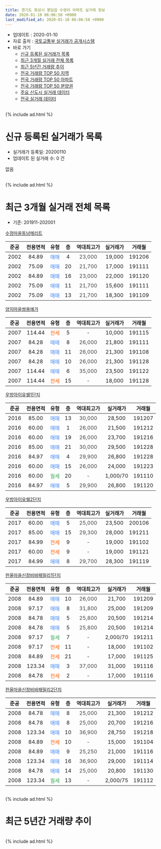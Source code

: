 ```yaml
---
title: 경기도 화성시 봉담읍 수영리 아파트 실거래 정보
date: 2020-01-10 06:06:58 +0900
last_modified_at: 2020-01-10 06:06:58 +0900
---
```


* 업데이트 : 2020-01-10
* 자료 출처 : [국토교통부 실거래가 공개시스템](http://rt.molit.go.kr)
* 바로 가기
    * [신규 등록된 실거래가 목록](#신규-등록된-실거래가-목록)
    * [최근 3개월 실거래 전체 목록](#최근-3개월-실거래-전체-목록)
    * [최근 5년간 거래량 추이](#최근-5년간-거래량-추이)
    * [전국 거래량 TOP 50 지역](https://inasie.github.io/apt-trade-info/최근-3개월-전국에서-가장-거래가-많이-발생한-지역)
    * [전국 거래량 TOP 50 아파트](https://inasie.github.io/apt-trade-info/최근-3개월-전국에서-가장-거래가-많이-발생한-아파트)
    * [전국 거래량 TOP 50 분양권](https://inasie.github.io/apt-trade-info/최근-3개월-전국에서-가장-거래가-많이-발생한-분양권)
    * [주요 신도시 실거래 데이터](https://inasie.github.io/apt-trade-info/주요-신도시)
    * [전국 실거래 데이터](https://inasie.github.io/apt-trade-info/전국)
<br>
{% include ad.html %}
<br>

# 신규 등록된 실거래가 목록
* 실거래가 등록일: 20200110
* 업데이트 된 실거래 수: 0 건

없음

<br>
{% include ad.html %}
<br>

# 최근 3개월 실거래 전체 목록
* 기준: 201911-202001


[수정마을동남메리트](https://search.naver.com/search.naver?query=%EA%B2%BD%EA%B8%B0%EB%8F%84+%ED%99%94%EC%84%B1%EC%8B%9C+%EB%B4%89%EB%8B%B4%EC%9D%8D+%EC%88%98%EC%98%81%EB%A6%AC+%EC%88%98%EC%A0%95%EB%A7%88%EC%9D%84%EB%8F%99%EB%82%A8%EB%A9%94%EB%A6%AC%ED%8A%B8)

|준공|전용면적|유형|층|역대최고가|실거래가|거래월|
|:---:|:---:|:---:|:---:|:---:|:---:|:---:|
|2002|84.89|<span style="color:#4285f3">매매</span>|4|<span style="color:#444444">23,000</span>|19,000|191206|
|2002|75.09|<span style="color:#4285f3">매매</span>|20|<span style="color:#444444">21,700</span>|17,000|191111|
|2002|84.89|<span style="color:#4285f3">매매</span>|16|<span style="color:#444444">23,000</span>|22,000|191120|
|2002|75.09|<span style="color:#4285f3">매매</span>|11|<span style="color:#444444">21,700</span>|15,600|191111|
|2002|75.09|<span style="color:#4285f3">매매</span>|13|<span style="color:#444444">21,700</span>|18,300|191109|

[양지마을쌍용예가](https://search.naver.com/search.naver?query=%EA%B2%BD%EA%B8%B0%EB%8F%84+%ED%99%94%EC%84%B1%EC%8B%9C+%EB%B4%89%EB%8B%B4%EC%9D%8D+%EC%88%98%EC%98%81%EB%A6%AC+%EC%96%91%EC%A7%80%EB%A7%88%EC%9D%84%EC%8C%8D%EC%9A%A9%EC%98%88%EA%B0%80)

|준공|전용면적|유형|층|역대최고가|실거래가|거래월|
|:---:|:---:|:---:|:---:|:---:|:---:|:---:|
|2007|114.44|<span style="color:#ff5a00">전세</span>|5|<span style="color:#444444">-</span>|10,000|191115|
|2007|84.28|<span style="color:#4285f3">매매</span>|8|<span style="color:#444444">26,000</span>|21,800|191111|
|2007|84.28|<span style="color:#4285f3">매매</span>|11|<span style="color:#444444">26,000</span>|21,300|191108|
|2007|84.28|<span style="color:#4285f3">매매</span>|10|<span style="color:#444444">26,000</span>|21,300|191128|
|2007|114.44|<span style="color:#4285f3">매매</span>|6|<span style="color:#444444">35,000</span>|23,500|191122|
|2007|114.44|<span style="color:#ff5a00">전세</span>|15|<span style="color:#444444">-</span>|18,000|191128|

[우방아이유쉘1단지](https://search.naver.com/search.naver?query=%EA%B2%BD%EA%B8%B0%EB%8F%84+%ED%99%94%EC%84%B1%EC%8B%9C+%EB%B4%89%EB%8B%B4%EC%9D%8D+%EC%88%98%EC%98%81%EB%A6%AC+%EC%9A%B0%EB%B0%A9%EC%95%84%EC%9D%B4%EC%9C%A0%EC%89%981%EB%8B%A8%EC%A7%80)

|준공|전용면적|유형|층|역대최고가|실거래가|거래월|
|:---:|:---:|:---:|:---:|:---:|:---:|:---:|
|2016|85.00|<span style="color:#4285f3">매매</span>|13|<span style="color:#444444">30,000</span>|28,500|191207|
|2016|60.00|<span style="color:#4285f3">매매</span>|1|<span style="color:#444444">26,000</span>|21,500|191212|
|2016|60.00|<span style="color:#4285f3">매매</span>|19|<span style="color:#444444">26,000</span>|23,700|191216|
|2016|85.00|<span style="color:#4285f3">매매</span>|21|<span style="color:#444444">30,000</span>|29,500|191228|
|2016|84.97|<span style="color:#4285f3">매매</span>|4|<span style="color:#444444">29,900</span>|26,800|191228|
|2016|60.00|<span style="color:#4285f3">매매</span>|15|<span style="color:#444444">26,000</span>|24,000|191223|
|2016|60.00|<span style="color:#34a853">월세</span>|20|<span style="color:#444444">-</span>|1,000/70|191110|
|2016|84.97|<span style="color:#4285f3">매매</span>|5|<span style="color:#444444">29,900</span>|26,800|191120|

[우방아이유쉘2단지](https://search.naver.com/search.naver?query=%EA%B2%BD%EA%B8%B0%EB%8F%84+%ED%99%94%EC%84%B1%EC%8B%9C+%EB%B4%89%EB%8B%B4%EC%9D%8D+%EC%88%98%EC%98%81%EB%A6%AC+%EC%9A%B0%EB%B0%A9%EC%95%84%EC%9D%B4%EC%9C%A0%EC%89%982%EB%8B%A8%EC%A7%80)

|준공|전용면적|유형|층|역대최고가|실거래가|거래월|
|:---:|:---:|:---:|:---:|:---:|:---:|:---:|
|2017|60.00|<span style="color:#4285f3">매매</span>|5|<span style="color:#444444">25,000</span>|23,500|200106|
|2017|85.00|<span style="color:#4285f3">매매</span>|15|<span style="color:#444444">29,300</span>|28,000|191211|
|2017|84.99|<span style="color:#ff5a00">전세</span>|9|<span style="color:#444444">-</span>|19,000|191102|
|2017|60.00|<span style="color:#ff5a00">전세</span>|9|<span style="color:#444444">-</span>|19,000|191121|
|2017|84.99|<span style="color:#4285f3">매매</span>|8|<span style="color:#444444">29,700</span>|28,300|191119|

[한울마을신창비바패밀리1단지](https://search.naver.com/search.naver?query=%EA%B2%BD%EA%B8%B0%EB%8F%84+%ED%99%94%EC%84%B1%EC%8B%9C+%EB%B4%89%EB%8B%B4%EC%9D%8D+%EC%88%98%EC%98%81%EB%A6%AC+%ED%95%9C%EC%9A%B8%EB%A7%88%EC%9D%84%EC%8B%A0%EC%B0%BD%EB%B9%84%EB%B0%94%ED%8C%A8%EB%B0%80%EB%A6%AC1%EB%8B%A8%EC%A7%80)

|준공|전용면적|유형|층|역대최고가|실거래가|거래월|
|:---:|:---:|:---:|:---:|:---:|:---:|:---:|
|2008|84.89|<span style="color:#4285f3">매매</span>|10|<span style="color:#444444">26,000</span>|21,700|191209|
|2008|97.17|<span style="color:#4285f3">매매</span>|8|<span style="color:#444444">31,800</span>|25,000|191209|
|2008|84.78|<span style="color:#4285f3">매매</span>|5|<span style="color:#444444">25,800</span>|20,500|191214|
|2008|84.78|<span style="color:#4285f3">매매</span>|5|<span style="color:#444444">25,800</span>|20,500|191214|
|2008|97.17|<span style="color:#34a853">월세</span>|7|<span style="color:#444444">-</span>|2,000/70|191211|
|2008|97.17|<span style="color:#ff5a00">전세</span>|11|<span style="color:#444444">-</span>|18,000|191102|
|2008|84.89|<span style="color:#ff5a00">전세</span>|21|<span style="color:#444444">-</span>|17,000|191125|
|2008|123.34|<span style="color:#4285f3">매매</span>|3|<span style="color:#444444">37,000</span>|31,000|191116|
|2008|84.78|<span style="color:#ff5a00">전세</span>|2|<span style="color:#444444">-</span>|17,000|191116|

[한울마을신창비바패밀리2단지](https://search.naver.com/search.naver?query=%EA%B2%BD%EA%B8%B0%EB%8F%84+%ED%99%94%EC%84%B1%EC%8B%9C+%EB%B4%89%EB%8B%B4%EC%9D%8D+%EC%88%98%EC%98%81%EB%A6%AC+%ED%95%9C%EC%9A%B8%EB%A7%88%EC%9D%84%EC%8B%A0%EC%B0%BD%EB%B9%84%EB%B0%94%ED%8C%A8%EB%B0%80%EB%A6%AC2%EB%8B%A8%EC%A7%80)

|준공|전용면적|유형|층|역대최고가|실거래가|거래월|
|:---:|:---:|:---:|:---:|:---:|:---:|:---:|
|2008|84.78|<span style="color:#4285f3">매매</span>|8|<span style="color:#444444">25,000</span>|21,300|191212|
|2008|84.78|<span style="color:#4285f3">매매</span>|8|<span style="color:#444444">25,000</span>|20,700|191216|
|2008|123.34|<span style="color:#4285f3">매매</span>|10|<span style="color:#444444">36,900</span>|28,750|191218|
|2008|84.89|<span style="color:#ff5a00">전세</span>|10|<span style="color:#444444">-</span>|15,000|191104|
|2008|84.89|<span style="color:#4285f3">매매</span>|9|<span style="color:#444444">25,250</span>|21,000|191116|
|2008|123.34|<span style="color:#4285f3">매매</span>|16|<span style="color:#444444">36,900</span>|29,000|191114|
|2008|84.78|<span style="color:#4285f3">매매</span>|14|<span style="color:#444444">25,000</span>|20,800|191130|
|2008|123.34|<span style="color:#34a853">월세</span>|13|<span style="color:#444444">-</span>|2,000/75|191112|


<br>
{% include ad.html %}
<br>

# 최근 5년간 거래량 추이


<div style="width:100%;">
    <canvas id="deal_progress" height="200"></canvas>
</div>

<script>
new Chart(document.getElementById("deal_progress"), {
    type: 'line',
    data: {
        labels: ['201501','201502','201503','201504','201505','201506','201507','201508','201509','201510','201511','201512','201601','201602','201603','201604','201605','201606','201607','201608','201609','201610','201611','201612','201701','201702','201703','201704','201705','201706','201707','201708','201709','201710','201711','201712','201801','201802','201803','201804','201805','201806','201807','201808','201809','201810','201811','201812','201901','201902','201903','201904','201905','201906','201907','201908','201909','201910','201911','201912','202001'],
        datasets: [{
            label: '매매',
            pointRadius: 1,
            data: [20, 12, 23, 21, 21, 12, 13, 21, 12, 18, 9, 13, 12, 9, 5, 17, 17, 20, 13, 24, 12, 30, 9, 14, 12, 7, 8, 10, 12, 14, 9, 16, 10, 14, 11, 8, 10, 9, 14, 13, 10, 13, 13, 8, 7, 23, 11, 11, 7, 15, 22, 8, 6, 8, 17, 7, 7, 20, 14, 15, 1],
            borderColor: "rgba(255, 201, 14, 1)",
            backgroundColor: "rgba(255, 201, 14, 0.5)",
            fill: false,
            lineTension: 0
        },{
            label: '전월세',
            pointRadius: 1,
            data: [21, 14, 19, 19, 9, 12, 15, 15, 10, 14, 17, 10, 12, 8, 23, 40, 12, 26, 12, 14, 17, 18, 13, 7, 6, 18, 15, 20, 26, 21, 18, 16, 23, 12, 19, 23, 20, 11, 18, 23, 7, 12, 17, 9, 14, 11, 5, 6, 16, 10, 8, 9, 7, 8, 14, 12, 9, 11, 10, 1, 0],
            borderColor: "rgba(0, 141, 185, 1)",
            backgroundColor: "rgba(0, 141, 185, 0.5)",
            fill: false,
            lineTension: 0
        }
        ]
    },
    options: {
        responsive: true,
        title: {
            display: false
        },
        tooltips: {
            mode: 'index',
            intersect: false
        },
        hover: {
            mode: 'nearest',
            intersect: true
        },
        scales: {
            xAxes: [{
                display: true,
                scaleLabel: {
                    display: true,
                    labelString: '년/월'
                }
            }],
            yAxes: [{
                display: true,
                ticks: {
                    suggestedMin: 0,
                },
                scaleLabel: {
                    display: true,
                    labelString: '실거래 수'
                }
            }]
        }
    }
});

</script>


<br>
{% include ad.html %}
<br>

